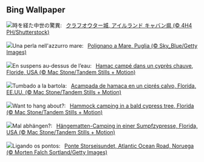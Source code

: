 ## Bing Wallpaper
![](https://www.bing.com/th?id=OHR.CavanCastle_JA-JP9264302240_UHD.jpg&w=1000)時を経た中世の驚異:&nbsp;&ensp;[クラフオウター城, アイルランド キャバン県 (© 4H4 PH/Shutterstock)](https://www.bing.com/th?id=OHR.CavanCastle_JA-JP9264302240_UHD.jpg)
<br><br/>
![](https://www.bing.com/th?id=OHR.PolignanoBari_IT-IT5469069953_UHD.jpg&w=1000)Una perla nell'azzurro mare:&nbsp;&ensp;[Polignano a Mare, Puglia (© Sky_Blue/Getty Images)](https://www.bing.com/th?id=OHR.PolignanoBari_IT-IT5469069953_UHD.jpg)
<br><br/>
![](https://www.bing.com/th?id=OHR.HammockDay_FR-FR0846527389_UHD.jpg&w=1000)En suspens au-dessus de l’eau:&nbsp;&ensp;[Hamac campé dans un cyprès chauve, Floride, USA (© Mac Stone/Tandem Stills + Motion)](https://www.bing.com/th?id=OHR.HammockDay_FR-FR0846527389_UHD.jpg)
<br><br/>
![](https://www.bing.com/th?id=OHR.HammockDay_ES-ES4414764833_UHD.jpg&w=1000)Tumbado a la bartola:&nbsp;&ensp;[Acampada de hamaca en un ciprés calvo, Florida, EE.UU. (© Mac Stone/Tandem Stills + Motion)](https://www.bing.com/th?id=OHR.HammockDay_ES-ES4414764833_UHD.jpg)
<br><br/>
![](https://www.bing.com/th?id=OHR.HammockDay_EN-GB8668654444_UHD.jpg&w=1000)Want to hang about?:&nbsp;&ensp;[Hammock camping in a bald cypress tree, Florida (© Mac Stone/Tandem Stills + Motion)](https://www.bing.com/th?id=OHR.HammockDay_EN-GB8668654444_UHD.jpg)
<br><br/>
![](https://www.bing.com/th?id=OHR.HammockDay_DE-DE0611362682_UHD.jpg&w=1000)Mal abhängen?:&nbsp;&ensp;[Hängematten-Camping in einer Sumpfzypresse, Florida, USA (© Mac Stone/Tandem Stills + Motion)](https://www.bing.com/th?id=OHR.HammockDay_DE-DE0611362682_UHD.jpg)
<br><br/>
![](https://www.bing.com/th?id=OHR.BridgeNorway_PT-BR6731279312_UHD.jpg&w=1000)Ligando os pontos:&nbsp;&ensp;[Ponte Storseisundet, Atlantic Ocean Road, Noruega (© Morten Falch Sortland/Getty Images)](https://www.bing.com/th?id=OHR.BridgeNorway_PT-BR6731279312_UHD.jpg)
<br><br/>
